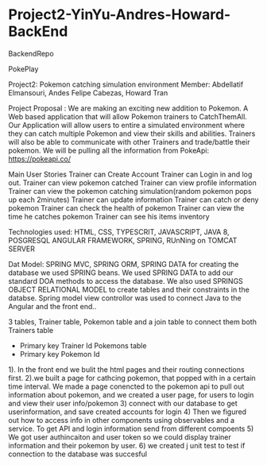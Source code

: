 # Project2-YinYu-Andres-Howard-BackEnd
BackendRepo

PokePlay

Project2:  Pokemon catching simulation environment
Member: Abdellatif Elmansouri, Andes Felipe Cabezas, Howard Tran

Project Proposal : We are making an exciting new addition to Pokemon. A Web based application that will allow Pokemon trainers to CatchThemAll. Our Application will allow users to entire a simulated environment where they can catch multiple Pokemon and view their skills and abilities. Trainers will also be able to communicate with other Trainers and trade/battle their pokemon. We will be pulling all the information from PokeApi: https://pokeapi.co/

Main User Stories
Trainer can Create Account
Trainer can Login in and log out.
Trainer can view pokemon catched
Trainer can view profile information
Trainer can view the pokemon catching simulation(random pokemon pops up each 2minutes)
Trainer can update information
Trainer can catch or deny pokemon
Trainer can check the health of pokemon
Trainer can view the time he catches pokemon
Trainer can see his items inventory

Technologies used:  HTML, CSS, TYPESCRIT, JAVASCRIPT, JAVA 8, POSGRESQL
			ANGULAR FRAMEWORK, SPRING, RUnNing on TOMCAT SERVER
			

Dat Model: SPRING MVC, SPRING ORM, SPRING DATA
for creating the database we used SPRING beans. We used SPRING DATA to add our standard DOA methods to access the database. We also used SPRINGS OBJECT RELATIONAL MODEL to create tables and their constraints in the databse. Spring model view controllor was used to connect Java to the Angular and the front end..


3 tables, Trainer table, Pokemon table and a join table to connect them both
 Trainers table 
- Primary key Trainer Id
 Pokemons table
- Primary key Pokemon Id
 
 
1). In the front end we bulit the html pages and their routing connections first. 
2).we built a page for cathcing pokemon, that popped with in a certain time interval. We made a page conencted to the pokemon api to pull out information about pokemon, and we created a user page, for users to login and view their user info/pokemon
3) connect with our database to get userinformation, and save created accounts for login
4) Then we figured out how to access info in other components using observables and a service. To get API and login information send from different compoents
5) We got user authincaiton and user token so we could display trainer information and their pokemon by user.
6) we created j unit test to test if connection to the database was succesful
 
		



